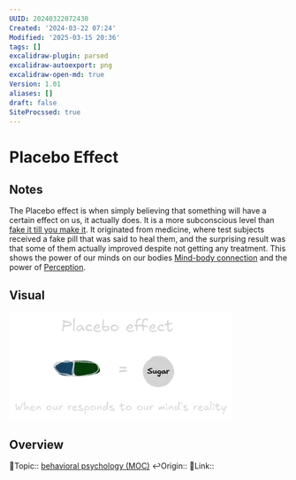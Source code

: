 ```yaml
---
UUID: 20240322072430
Created: '2024-03-22 07:24'
Modified: '2025-03-15 20:36'
tags: []
excalidraw-plugin: parsed
excalidraw-autoexport: png
excalidraw-open-md: true
Version: 1.01
aliases: []
draft: false
SiteProcssed: true
---
```


# Placebo Effect

## Notes

The Placebo effect is when simply believing that something will have a certain effect on us, it actually does. It is a more subconscious level than [fake it till you make it](/notes/fake-it-till-you-make-it.md). It originated from medicine, where test subjects received a fake pill that was said to heal them, and the surprising result was that some of them actually improved despite not getting any treatment. This shows the power of our minds on our bodies [Mind-body connection](/notes/mind-body-connection.md) and the power of [Perception](/notes/subjective-reality.md).

## Visual

![Placebo effect.webp](/notes/placebo-effect.webp)

## Overview
🔼Topic:: [behavioral psychology (MOC)](/mocs/behavioral-psychology-moc.md)
↩️Origin::
🔗Link::


